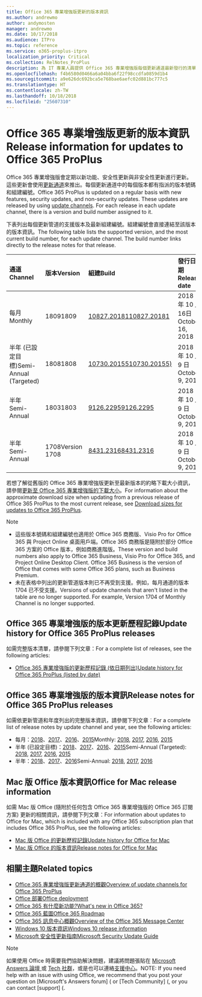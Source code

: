 ```yaml
---
title: Office 365 專業增強版更新的版本資訊
ms.author: andrewmo
author: andymosten
manager: andrewmo
ms.date: 10/17/2018
ms.audience: ITPro
ms.topic: reference
ms.service: o365-proplus-itpro
localization_priority: Critical
ms.collection: RelNotes_ProPlus
description: 為 IT 專業人員提供 Office 365 專業增強版每個更新通道最新發行的清單，以及版本資訊和更新歷程記錄的連結
ms.openlocfilehash: f4b6580d0466a6a04bba6f22f98ccdfa0859d1b4
ms.sourcegitcommit: a9e626dc692bca5e768bae6aefc02d881bc777c5
ms.translationtype: HT
ms.contentlocale: zh-TW
ms.lasthandoff: 10/18/2018
ms.locfileid: "25607310"
---
```

# <a name="release-information-for-updates-to-office-365-proplus"></a><span data-ttu-id="cad2f-103">Office 365 專業增強版更新的版本資訊</span><span class="sxs-lookup"><span data-stu-id="cad2f-103">Release information for updates to Office 365 ProPlus</span></span>

<span data-ttu-id="cad2f-p101">Office 365 專業增強版會定期以新功能、安全性更新與非安全性更新進行更新。這些更新會使用[更新通道](https://docs.microsoft.com/DeployOffice/overview-of-update-channels-for-office-365-proplus)來推出。每個更新通道中的每個版本都有指派的版本號碼和組建編號。</span><span class="sxs-lookup"><span data-stu-id="cad2f-p101">Office 365 ProPlus is updated on a regular basis with new features, security updates, and non-security updates. These updates are released by using [update channels](https://docs.microsoft.com/DeployOffice/overview-of-update-channels-for-office-365-proplus). For each release in each update channel, there is a version and build number assigned to it.</span></span> 

<span data-ttu-id="cad2f-p102">下表列出每個更新管道的支援版本及最新組建編號。組建編號會直接連結至該版本的版本資訊。</span><span class="sxs-lookup"><span data-stu-id="cad2f-p102">The following table lists the supported version, and the most current build number, for each update channel. The build number links directly to the release notes for that release.</span></span> 

  
|<span data-ttu-id="cad2f-109">**通道**</span><span class="sxs-lookup"><span data-stu-id="cad2f-109">**Channel**</span></span>|<span data-ttu-id="cad2f-110">**版本**</span><span class="sxs-lookup"><span data-stu-id="cad2f-110">**Version**</span></span>|<span data-ttu-id="cad2f-111">**組建**</span><span class="sxs-lookup"><span data-stu-id="cad2f-111">**Build**</span></span>|<span data-ttu-id="cad2f-112">**發行日期**</span><span class="sxs-lookup"><span data-stu-id="cad2f-112">**Release date**</span></span>|<span data-ttu-id="cad2f-113">**支援之前的版本**</span><span class="sxs-lookup"><span data-stu-id="cad2f-113">**Version supported until**</span></span>|
|:-----|:-----|:-----|:-----|:-----|
|<span data-ttu-id="cad2f-114">每月</span><span class="sxs-lookup"><span data-stu-id="cad2f-114">Monthly</span></span>  <br/> |<span data-ttu-id="cad2f-115">1809</span><span class="sxs-lookup"><span data-stu-id="cad2f-115">1809</span></span>  <br/> |[<span data-ttu-id="cad2f-116">10827.20181</span><span class="sxs-lookup"><span data-stu-id="cad2f-116">10827.20181</span></span>](monthly-channel-2018.md#version-1809-october-16)  <br/> | <span data-ttu-id="cad2f-117">2018 年 10 月 16日</span><span class="sxs-lookup"><span data-stu-id="cad2f-117">October 16, 2018</span></span>  <br/> |<span data-ttu-id="cad2f-118">發行版本 1810</span><span class="sxs-lookup"><span data-stu-id="cad2f-118">Version 1808 is released</span></span> <br/>|
|<span data-ttu-id="cad2f-119">半年 (已設定目標)</span><span class="sxs-lookup"><span data-stu-id="cad2f-119">Semi-Annual (Targeted)</span></span>  <br/> |<span data-ttu-id="cad2f-120">1808</span><span class="sxs-lookup"><span data-stu-id="cad2f-120">1808</span></span>  <br/> |[<span data-ttu-id="cad2f-121">10730.20155</span><span class="sxs-lookup"><span data-stu-id="cad2f-121">10730.20155)</span></span>](semi-annual-channel-targeted-2018.md#version-1808-october-9)  <br/> | <span data-ttu-id="cad2f-122">2018 年 10 月 9 日</span><span class="sxs-lookup"><span data-stu-id="cad2f-122">October 9, 2018</span></span>  <br/> | <span data-ttu-id="cad2f-123">2019年3月13日</span><span class="sxs-lookup"><span data-stu-id="cad2f-123">March 13, 2019</span></span> <br/>|
|<span data-ttu-id="cad2f-124">半年</span><span class="sxs-lookup"><span data-stu-id="cad2f-124">Semi-Annual</span></span> <br/> |<span data-ttu-id="cad2f-125">1803</span><span class="sxs-lookup"><span data-stu-id="cad2f-125">1803</span></span>  <br/> | [<span data-ttu-id="cad2f-126">9126.2295</span><span class="sxs-lookup"><span data-stu-id="cad2f-126">9126.2295</span></span>](semi-annual-channel-2018.md#version-1803-october-9) <br/> |<span data-ttu-id="cad2f-127">2018 年 10 月 9 日</span><span class="sxs-lookup"><span data-stu-id="cad2f-127">October 9, 2018</span></span>  <br/> | <span data-ttu-id="cad2f-128">2019年12月10日</span><span class="sxs-lookup"><span data-stu-id="cad2f-128">December 10, 2019</span></span> <br/>|
|<span data-ttu-id="cad2f-129">半年</span><span class="sxs-lookup"><span data-stu-id="cad2f-129">Semi-Annual</span></span> <br/> |<span data-ttu-id="cad2f-130">1708</span><span class="sxs-lookup"><span data-stu-id="cad2f-130">Version 1708</span></span>  <br/> |[<span data-ttu-id="cad2f-131">8431.2316</span><span class="sxs-lookup"><span data-stu-id="cad2f-131">8431.2316</span></span>](semi-annual-channel-2018.md#version-1708-october-9)  <br/> |<span data-ttu-id="cad2f-132">2018 年 10 月 9 日</span><span class="sxs-lookup"><span data-stu-id="cad2f-132">October 9, 2018</span></span>  <br/> | <span data-ttu-id="cad2f-133">2019年3月13日</span><span class="sxs-lookup"><span data-stu-id="cad2f-133">March 13, 2019</span></span> <br/>|

<span data-ttu-id="cad2f-134">若想了解從舊版的 Office 365 專業增強版更新至最新版本的約略下載大小資訊，請參閱[更新至 Office 365 專業增強版的下載大小](download-sizes-office365-proplus-updates.md)。</span><span class="sxs-lookup"><span data-stu-id="cad2f-134">For information about the approximate download size when updating from a previous release of Office 365 ProPlus to the most current release, see [Download sizes for updates to Office 365 ProPlus](download-sizes-office365-proplus-updates.md).</span></span>

> [!NOTE]
> - <span data-ttu-id="cad2f-p103">這些版本號碼和組建編號也適用於 Office 365 商務版、Visio Pro for Office 365 與 Project Online 桌面用戶端。Office 365 商務版是隨附於部分 Office 365 方案的 Office 版本，例如商務進階版。</span><span class="sxs-lookup"><span data-stu-id="cad2f-p103">These version and build numbers also apply to Office 365 Business, Visio Pro for Office 365, and Project Online Desktop Client. Office 365 Business is the version of Office that comes with some Office 365 plans, such as Business Premium.</span></span>
> - <span data-ttu-id="cad2f-p104">未在表格中列出的更新管道版本則已不再受到支援。例如，每月通道的版本 1704 已不受支援。</span><span class="sxs-lookup"><span data-stu-id="cad2f-p104">Versions of update channels that aren't listed in the table are no longer supported. For example, Version 1704 of Monthly Channel is no longer supported.</span></span> 


## <a name="update-history-for-office-365-proplus-releases"></a><span data-ttu-id="cad2f-139">Office 365 專業增強版的版本更新歷程記錄</span><span class="sxs-lookup"><span data-stu-id="cad2f-139">Update history for Office 365 ProPlus releases</span></span>

<span data-ttu-id="cad2f-140">如需完整版本清單，請參閱下列文章：</span><span class="sxs-lookup"><span data-stu-id="cad2f-140">For a complete list of releases, see the following articles:</span></span>
 - [<span data-ttu-id="cad2f-141">Office 365 專業增強版的更新歷程記錄 (依日期列出)</span><span class="sxs-lookup"><span data-stu-id="cad2f-141">Update history for Office 365 ProPlus (listed by date)</span></span>](update-history-office365-proplus-by-date.md)

## <a name="release-notes-for-office-365-proplus-releases"></a><span data-ttu-id="cad2f-142">Office 365 專業增強版的版本資訊</span><span class="sxs-lookup"><span data-stu-id="cad2f-142">Release notes for Office 365 ProPlus releases</span></span>

<span data-ttu-id="cad2f-143">如需依更新管道和年度列出的完整版本資訊，請參閱下列文章︰</span><span class="sxs-lookup"><span data-stu-id="cad2f-143">For a complete list of release notes by update channel and year, see the following articles:</span></span>
 - <span data-ttu-id="cad2f-144">每月：[2018](monthly-channel-2018.md)、[2017](monthly-channel-2017.md)、[2016](monthly-channel-2016.md)、[2015](monthly-channel-2015.md)</span><span class="sxs-lookup"><span data-stu-id="cad2f-144">Monthly: [2018](monthly-channel-2018.md), [2017](monthly-channel-2017.md), [2016](monthly-channel-2016.md), [2015](monthly-channel-2015.md)</span></span>
 - <span data-ttu-id="cad2f-145">半年 (已設定目標)：[2018](semi-annual-channel-targeted-2018.md)、[2017](semi-annual-channel-targeted-2017.md)、[2016](semi-annual-channel-targeted-2016.md)、[2015](semi-annual-channel-targeted-2015.md)</span><span class="sxs-lookup"><span data-stu-id="cad2f-145">Semi-Annual (Targeted): [2018](semi-annual-channel-targeted-2018.md), [2017](semi-annual-channel-targeted-2017.md), [2016](semi-annual-channel-targeted-2016.md), [2015](semi-annual-channel-targeted-2015.md)</span></span>
 - <span data-ttu-id="cad2f-146">半年：[2018](semi-annual-channel-2018.md)、[2017](semi-annual-channel-2017.md)、[2016](semi-annual-channel-2016.md)</span><span class="sxs-lookup"><span data-stu-id="cad2f-146">Semi-Annual: [2018](semi-annual-channel-2018.md), [2017](semi-annual-channel-2017.md), [2016](semi-annual-channel-2016.md)</span></span>

## <a name="office-for-mac-release-information"></a><span data-ttu-id="cad2f-147">Mac 版 Office 版本資訊</span><span class="sxs-lookup"><span data-stu-id="cad2f-147">Office for Mac release information</span></span>

<span data-ttu-id="cad2f-148">如需 Mac 版 Office (隨附於任何包含 Office 365 專業增強版的 Office 365 訂閱方案) 更新的相關資訊，請參閱下列文章：</span><span class="sxs-lookup"><span data-stu-id="cad2f-148">For information about updates to Office for Mac, which is included with any Office 365 subscription plan that includes Office 365 ProPlus, see the following articles:</span></span>
 - [<span data-ttu-id="cad2f-149">Mac 版 Office 的更新歷程記錄</span><span class="sxs-lookup"><span data-stu-id="cad2f-149">Update history for Office for Mac</span></span>](update-history-office-for-mac.md)
 - [<span data-ttu-id="cad2f-150">Mac 版 Office 的版本資訊</span><span class="sxs-lookup"><span data-stu-id="cad2f-150">Release notes for Office for Mac</span></span>](release-notes-office-for-mac.md)


## <a name="related-topics"></a><span data-ttu-id="cad2f-151">相關主題</span><span class="sxs-lookup"><span data-stu-id="cad2f-151">Related topics</span></span>

- [<span data-ttu-id="cad2f-152">Office 365 專業增強版更新通道的概觀</span><span class="sxs-lookup"><span data-stu-id="cad2f-152">Overview of update channels for Office 365 ProPlus</span></span>](https://docs.microsoft.com/DeployOffice/overview-of-update-channels-for-office-365-proplus)
- [<span data-ttu-id="cad2f-153">Office 部署</span><span class="sxs-lookup"><span data-stu-id="cad2f-153">Office deployment</span></span>](https://docs.microsoft.com/deployoffice/)
- [<span data-ttu-id="cad2f-154">Office 365 有什麼新功能?</span><span class="sxs-lookup"><span data-stu-id="cad2f-154">What's new in Office 365?</span></span>](https://support.office.com/article/95c8d81d-08ba-42c1-914f-bca4603e1426)
- [<span data-ttu-id="cad2f-155">Office 365 藍圖</span><span class="sxs-lookup"><span data-stu-id="cad2f-155">Office 365 Roadmap</span></span>](https://products.office.com/business/office-365-roadmap)
- [<span data-ttu-id="cad2f-156">Office 365 訊息中心概觀</span><span class="sxs-lookup"><span data-stu-id="cad2f-156">Overview of the Office 365 Message Center</span></span>](https://support.office.com/article/38fb3333-bfcc-4340-a37b-deda509c2093)
- [<span data-ttu-id="cad2f-157">Windows 10 版本資訊</span><span class="sxs-lookup"><span data-stu-id="cad2f-157">Windows 10 release information</span></span>](https://www.microsoft.com/itpro/windows-10/release-information)
- [<span data-ttu-id="cad2f-158">Microsoft 安全性更新指南</span><span class="sxs-lookup"><span data-stu-id="cad2f-158">Microsoft Security Update Guide</span></span>](https://portal.msrc.microsoft.com/)

> [!NOTE]
> <span data-ttu-id="cad2f-159">如果使用 Office 時需要我們協助解決問題，建議將問題張貼在 [Microsoft Answers 論壇 ](https://answers.microsoft.com/) 或 [Tech 社群](https://techcommunity.microsoft.com/)，或是也可以連絡[支援中心](https://support.microsoft.com/contactus)。</span><span class="sxs-lookup"><span data-stu-id="cad2f-159">NOTE: If you need help with an issue with using Office, we recommend that you post your question on [Microsoft's Answers forum] ([](https://answers.microsoft.com/) or [Tech Community] ([](https://techcommunity.microsoft.com/), or you can contact [support] ([](https://support.microsoft.com/contactus).</span></span>
